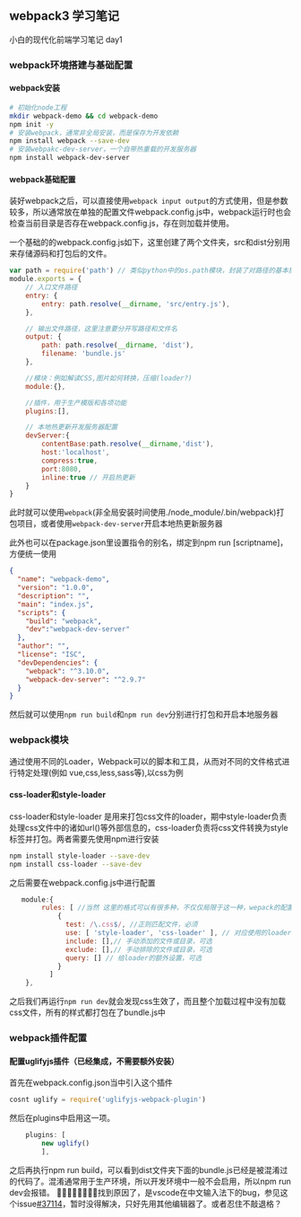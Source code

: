 ## webpack3 学习笔记
小白的现代化前端学习笔记 day1

### webpack环境搭建与基础配置
#### webpack安装
```bash
# 初始化node工程
mkdir webpack-demo && cd webpack-demo
npm init -y
# 安装webpack，通常非全局安装，而是保存为开发依赖
npm install webpack --save-dev
# 安装webpakc-dev-server，一个自带热重载的开发服务器
npm install webpack-dev-server
```
#### webpack基础配置
装好webpack之后，可以直接使用`webpack input output`的方式使用，但是参数较多，所以通常放在单独的配置文件webpack.config.js中，webpack运行时也会检查当前目录是否存在webpack.config.js，存在则加载并使用。

一个基础的的webpack.config.js如下，这里创建了两个文件夹，src和dist分别用来存储源码和打包后的文件。

```javascript
var path = require('path') // 类似python中的os.path模块，封装了对路径的基本操作
module.exports = {
    // 入口文件路径
    entry: {
        entry: path.resolve(__dirname, 'src/entry.js'),
    },

    // 输出文件路径，这里注意要分开写路径和文件名
    output: {
        path: path.resolve(__dirname, 'dist'),
        filename: 'bundle.js'
    },

    //模块：例如解读CSS,图片如何转换，压缩(loader?)
    module:{},

    //插件，用于生产模版和各项功能
    plugins:[],

    // 本地热更新开发服务器配置
    devServer:{
        contentBase:path.resolve(__dirname,'dist'),
        host:'localhost',
        compress:true,
        port:8080,
        inline:true // 开启热更新
    }
}
```

此时就可以使用`webpack`(非全局安装时间使用./node_module/.bin/webpack)打包项目，或者使用`webpack-dev-server`开启本地热更新服务器

此外也可以在package.json里设置指令的别名，绑定到npm run [scriptname]，方便统一使用
```json
{
  "name": "webpack-demo",
  "version": "1.0.0",
  "description": "",
  "main": "index.js",
  "scripts": {
    "build": "webpack",
    "dev":"webpack-dev-server"
  },
  "author": "",
  "license": "ISC",
  "devDependencies": {
    "webpack": "^3.10.0",
    "webpack-dev-server": "^2.9.7"
  }
}
```
然后就可以使用`npm run build`和`npm run dev`分别进行打包和开启本地服务器


### webpack模块
通过使用不同的Loader，Webpack可以的脚本和工具，从而对不同的文件格式进行特定处理(例如 vue,css,less,sass等),以css为例

#### css-loader和style-loader
css-loader和style-loader 是用来打包css文件的loader，期中style-loader负责处理css文件中的诸如url()等外部信息的，css-loader负责将css文件转换为style标签并打包。两者需要先使用npm进行安装
```bash
npm install style-loader --save-dev
npm install css-loader --save-dev
```
之后需要在webpack.config.js中进行配置
```javascript
   module:{
        rules: [ //当然 这里的格式可以有很多种，不仅仅局限于这一种，wepack的配置文件非常灵活
            {
              test: /\.css$/, //正则匹配文件，必须
              use: [ 'style-loader', 'css-loader' ], // 对应使用的loader，可以串联,必须
              include: [],// 手动添加的文件或目录，可选
              exclude: [],// 手动排除的文件或目录，可选
              query: [] // 给loader的额外设置，可选
            }
          ]
    },
```
之后我们再运行`npm run dev`就会发现css生效了，而且整个加载过程中没有加载css文件，所有的样式都打包在了bundle.js中

### webpack插件配置
#### 配置uglifyjs插件（已经集成，不需要额外安装）
首先在webpack.config.json当中引入这个插件
```js
cosnt uglify = require('uglifyjs-webpack-plugin')
```
然后在plugins中启用这一项。
```js
    plugins: [
        new uglify()
        ],
```
之后再执行npm run build，可以看到dist文件夹下面的bundle.js已经是被混淆过的代码了。混淆通常用于生产环境，所以开发环境中一般不会启用，所以npm run dev会报错。
找到原因了，是vscode在中文输入法下的bug，参见这个issue[#37114](https://github.com/Microsoft/vscode/issues/37114)，暂时没得解决，只好先用其他编辑器了。或者忍住不敲退格？
